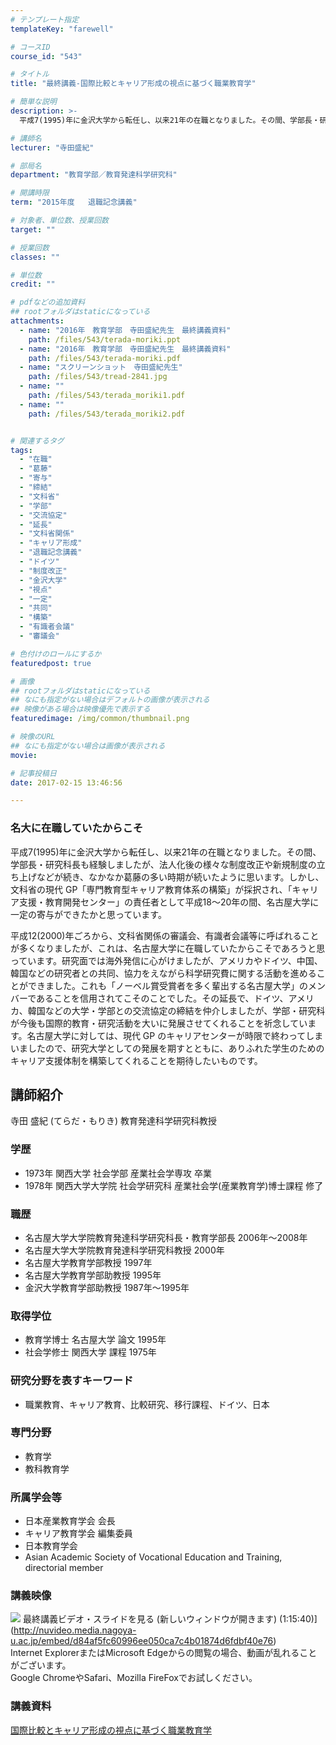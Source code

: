 ```yaml
---
# テンプレート指定
templateKey: "farewell"

# コースID
course_id: "543"

# タイトル
title: "最終講義-国際比較とキャリア形成の視点に基づく職業教育学"

# 簡単な説明
description: >-
  平成7(1995)年に金沢大学から転任し、以来21年の在職となりました。その間、学部長・研究科長も経験しましたが、法人化後の様々な制度改正や新規制度の立ち上げなどが続き、なかなか葛藤の多い時期が続...

# 講師名
lecturer: "寺田盛紀"

# 部局名
department: "教育学部／教育発達科学研究科"

# 開講時限
term: "2015年度	退職記念講義"

# 対象者、単位数、授業回数
target: ""

# 授業回数
classes: ""

# 単位数
credit: ""

# pdfなどの追加資料
## rootフォルダはstaticになっている
attachments: 
  - name: "2016年　教育学部　寺田盛紀先生　最終講義資料" 
    path: /files/543/terada-moriki.ppt
  - name: "2016年　教育学部　寺田盛紀先生　最終講義資料" 
    path: /files/543/terada-moriki.pdf
  - name: "スクリーンショット　寺田盛紀先生" 
    path: /files/543/tread-2841.jpg
  - name: "" 
    path: /files/543/terada_moriki1.pdf
  - name: "" 
    path: /files/543/terada_moriki2.pdf


# 関連するタグ
tags:
  - "在職"
  - "葛藤"
  - "寄与"
  - "締結"
  - "文科省"
  - "学部"
  - "交流協定"
  - "延長"
  - "文科省関係"
  - "キャリア形成"
  - "退職記念講義"
  - "ドイツ"
  - "制度改正"
  - "金沢大学"
  - "視点"
  - "一定"
  - "共同"
  - "構築"
  - "有識者会議"
  - "審議会"

# 色付けのロールにするか
featuredpost: true

# 画像
## rootフォルダはstaticになっている
## なにも指定がない場合はデフォルトの画像が表示される
## 映像がある場合は映像優先で表示する
featuredimage: /img/common/thumbnail.png

# 映像のURL
## なにも指定がない場合は画像が表示される
movie: 

# 記事投稿日
date: 2017-02-15 13:46:56

---
```

### 名大に在職していたからこそ

平成7(1995)年に金沢大学から転任し、以来21年の在職となりました。その間、学部長・研究科長も経験しましたが、法人化後の様々な制度改正や新規制度の立ち上げなどが続き、なかなか葛藤の多い時期が続いたように思います。しかし、文科省の現代 GP「専門教育型キャリア教育体系の構築」が採択され、「キャリア支援・教育開発センター」の責任者として平成18～20年の間、名古屋大学に一定の寄与ができたかと思っています。

平成12(2000)年ごろから、文科省関係の審議会、有識者会議等に呼ばれることが多くなりましたが、これは、名古屋大学に在職していたからこそであろうと思っています。研究面では海外発信に心がけましたが、アメリカやドイツ、中国、韓国などの研究者との共同、協力をえながら科学研究費に関する活動を進めることができました。これも「ノーベル賞受賞者を多く輩出する名古屋大学」のメンバーであることを信用されてこそのことでした。その延長で、ドイツ、アメリカ、韓国などの大学・学部との交流協定の締結を仲介しましたが、学部・研究科が今後も国際的教育・研究活動を大いに発展させてくれることを祈念しています。名古屋大学に対しては、現代 GP のキャリアセンターが時限で終わってしまいましたので、研究大学としての発展を期すとともに、ありふれた学生のためのキャリア支援体制を構築してくれることを期待したいものです。
## 講師紹介

寺田 盛紀 (てらだ・もりき) 教育発達科学研究科教授 

### 学歴

  * 1973年 関西大学 社会学部 産業社会学専攻 卒業
  * 1978年 関西大学大学院 社会学研究科 産業社会学(産業教育学)博士課程 修了

### 職歴

  * 名古屋大学大学院教育発達科学研究科長・教育学部長 2006年〜2008年
  * 名古屋大学大学院教育発達科学研究科教授 2000年
  * 名古屋大学教育学部教授 1997年
  * 名古屋大学教育学部助教授 1995年
  * 金沢大学教育学部助教授 1987年〜1995年

### 取得学位

  * 教育学博士 名古屋大学 論文 1995年
  * 社会学修士 関西大学 課程 1975年

### 研究分野を表すキーワード

  * 職業教育、キャリア教育、比較研究、移行課程、ドイツ、日本

### 専門分野

  * 教育学
  * 教科教育学

### 所属学会等

  * 日本産業教育学会 会長
  * キャリア教育学会 編集委員
  * 日本教育学会
  * Asian Academic Society of Vocational Education and Training, directorial member
### 講義映像


![](/files/543/tread-2841.jpg) 最終講義ビデオ・スライドを見る (新しいウィンドウが開きます) (1:15:40)](http://nuvideo.media.nagoya-u.ac.jp/embed/d84af5fc60996ee050ca7c4b01874d6fdbf40e76)  
Internet ExplorerまたはMicrosoft Edgeからの閲覧の場合、動画が乱れることがございます。  
Google ChromeやSafari、Mozilla FireFoxでお試しください。 

### 講義資料


[国際比較とキャリア形成の視点に基づく職業教育学](/files/543/terada_moriki2.pdf) 
